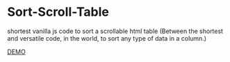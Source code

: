 # Sort-Scroll-Table
 shortest vanilla js code to sort a scrollable html table
 (Between the shortest and versatile code, in the world, to sort any type of data in a column.)
 
 [DEMO](https://cogit-ergo-sum.github.io/Sort-Scroll-Table/)
